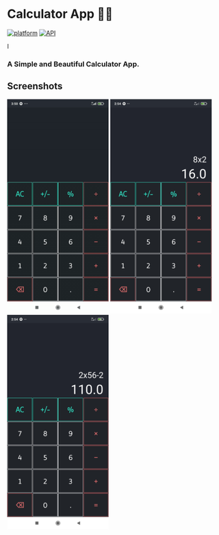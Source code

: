 # Calculator App 💜🔥

[![platform](https://img.shields.io/badge/platform-Android-brightgreen.svg?style=flat)](https://www.android.com)
[![API](https://img.shields.io/badge/API-16%2B-brightgreen.svg?style=flat)](https://android-arsenal.com/api?level=16)

I
### A Simple and Beautiful Calculator App.


## Screenshots

<p float="left">
	<img src="https://github.com/dev-aniketj/Calculator-app/blob/master/SS/video1.gif" height="500"/>
	<img src="https://github.com/dev-aniketj/Calculator-app/blob/master/SS/image1.jpg" height="500"/>
	<img src="https://github.com/dev-aniketj/Calculator-app/blob/master/SS/image2.jpg" height="500"/>
</p>


